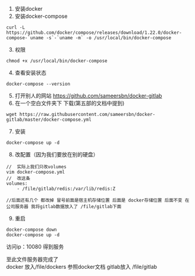 1. 安装docker
2. 安装docker-compose
```
curl -L https://github.com/docker/compose/releases/download/1.22.0/docker-compose-`uname -s`-`uname -m` -o /usr/local/bin/docker-compose
```
3. 权限
```
chmod +x /usr/local/bin/docker-compose
```
4. 查看安装状态
```
docker-compose --version
```
5. 打开别人的网站
https://github.com/sameersbn/docker-gitlab
6. 在一个空白文件夹下 下载(第五部的文档中提到)
```
wget https://raw.githubusercontent.com/sameersbn/docker-gitlab/master/docker-compose.yml
```
7. 安装
```
docker-compose up -d
```
8. 改配置（因为我们要放在别的硬盘）
```
//  实际上我们只改volumes
vim docker-compose.yml
//  改这条
volumes:
    - /file/gitlab/redis:/var/lib/redis:Z

//后面还有几个 都改掉 冒号前面是宿主机存储位置 后面是 docker存储位置 后面不变 在公司服务器 我将gitlab数据放入了 /file/gitlab下面
```
9. 重启
```
docker-compose down 
docker-compose up -d
```
访问ip：10080 得到服务

至此文件服务器完成了  
docker 放入/file/dockers 参照docker文档
gitlab放入 /file/gitlab

